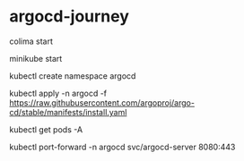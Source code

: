 # argocd-journey

colima start

minikube start

kubectl create namespace argocd

kubectl apply -n argocd -f https://raw.githubusercontent.com/argoproj/argo-cd/stable/manifests/install.yaml

kubectl get pods -A

kubectl port-forward -n argocd svc/argocd-server 8080:443
